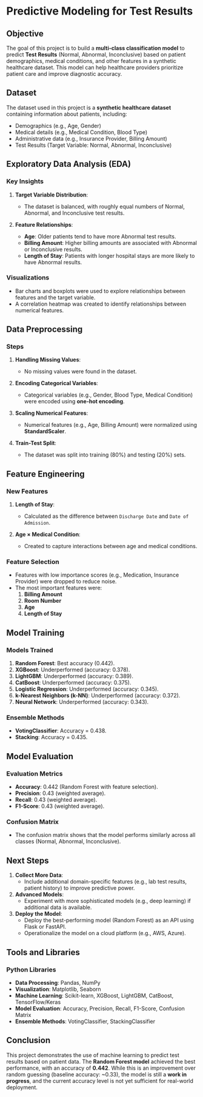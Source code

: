 # Predictive Modeling for Test Results

## Objective
The goal of this project is to build a **multi-class classification model** to predict **Test Results** (Normal, Abnormal, Inconclusive) based on patient demographics, medical conditions, and other features in a synthetic healthcare dataset. This model can help healthcare providers prioritize patient care and improve diagnostic accuracy.

## Dataset
The dataset used in this project is a **synthetic healthcare dataset** containing information about patients, including:
- Demographics (e.g., Age, Gender)
- Medical details (e.g., Medical Condition, Blood Type)
- Administrative data (e.g., Insurance Provider, Billing Amount)
- Test Results (Target Variable: Normal, Abnormal, Inconclusive)

## Exploratory Data Analysis (EDA)

### Key Insights
1. **Target Variable Distribution**:
   - The dataset is balanced, with roughly equal numbers of Normal, Abnormal, and Inconclusive test results.

2. **Feature Relationships**:
   - **Age**: Older patients tend to have more Abnormal test results.
   - **Billing Amount**: Higher billing amounts are associated with Abnormal or Inconclusive results.
   - **Length of Stay**: Patients with longer hospital stays are more likely to have Abnormal results.

### Visualizations
- Bar charts and boxplots were used to explore relationships between features and the target variable.
- A correlation heatmap was created to identify relationships between numerical features.

## Data Preprocessing

### Steps
1. **Handling Missing Values**:
   - No missing values were found in the dataset.

2. **Encoding Categorical Variables**:
   - Categorical variables (e.g., Gender, Blood Type, Medical Condition) were encoded using **one-hot encoding**.

3. **Scaling Numerical Features**:
   - Numerical features (e.g., Age, Billing Amount) were normalized using **StandardScaler**.

4. **Train-Test Split**:
   - The dataset was split into training (80%) and testing (20%) sets.

## Feature Engineering

### New Features
1. **Length of Stay**:
   - Calculated as the difference between `Discharge Date` and `Date of Admission`.

2. **Age × Medical Condition**:
   - Created to capture interactions between age and medical conditions.

### Feature Selection
- Features with low importance scores (e.g., Medication, Insurance Provider) were dropped to reduce noise.
- The most important features were:
  1. **Billing Amount**
  2. **Room Number**
  3. **Age**
  4. **Length of Stay**

## Model Training

### Models Trained
1. **Random Forest**: Best accuracy (0.442).
2. **XGBoost**: Underperformed (accuracy: 0.378).
3. **LightGBM**: Underperformed (accuracy: 0.389).
4. **CatBoost**: Underperformed (accuracy: 0.375).
5. **Logistic Regression**: Underperformed (accuracy: 0.345).
6. **k-Nearest Neighbors (k-NN)**: Underperformed (accuracy: 0.372).
7. **Neural Network**: Underperformed (accuracy: 0.343).

### Ensemble Methods
- **VotingClassifier**: Accuracy = 0.438.
- **Stacking**: Accuracy = 0.435.

## Model Evaluation

### Evaluation Metrics
- **Accuracy**: 0.442 (Random Forest with feature selection).
- **Precision**: 0.43 (weighted average).
- **Recall**: 0.43 (weighted average).
- **F1-Score**: 0.43 (weighted average).

### Confusion Matrix
- The confusion matrix shows that the model performs similarly across all classes (Normal, Abnormal, Inconclusive).

## Next Steps
1. **Collect More Data**:
   - Include additional domain-specific features (e.g., lab test results, patient history) to improve predictive power.
2. **Advanced Models**:
   - Experiment with more sophisticated models (e.g., deep learning) if additional data is available.
3. **Deploy the Model**:
   - Deploy the best-performing model (Random Forest) as an API using Flask or FastAPI.
   - Operationalize the model on a cloud platform (e.g., AWS, Azure).

## Tools and Libraries

### Python Libraries
- **Data Processing**: Pandas, NumPy
- **Visualization**: Matplotlib, Seaborn
- **Machine Learning**: Scikit-learn, XGBoost, LightGBM, CatBoost, TensorFlow/Keras
- **Model Evaluation**: Accuracy, Precision, Recall, F1-Score, Confusion Matrix
- **Ensemble Methods**: VotingClassifier, StackingClassifier

## Conclusion
This project demonstrates the use of machine learning to predict test results based on patient data. The **Random Forest model** achieved the best performance, with an accuracy of **0.442**. While this is an improvement over random guessing (baseline accuracy: ~0.33), the model is still a **work in progress**, and the current accuracy level is not yet sufficient for real-world deployment.
